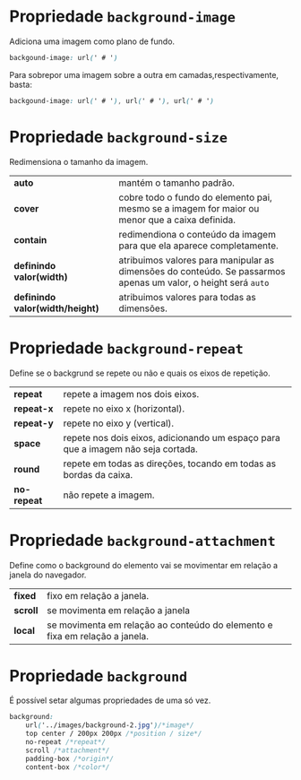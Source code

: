 # Propriedade `background-image`
Adiciona uma imagem como plano de fundo.

````css
backgound-image: url(' # ')
````
Para sobrepor uma imagem sobre a outra em camadas,respectivamente, basta:
````css
backgound-image: url(' # '), url(' # '), url(' # ')
````

# Propriedade `background-size`
Redimensiona o tamanho da imagem.

| | |
|---|---|
|**auto**|mantém o tamanho padrão.|
|**cover**|cobre todo o fundo do elemento pai, mesmo se a imagem for maior ou menor que a caixa definida.|
|**contain**|redimendiona o conteúdo da imagem para que ela aparece completamente.|
|**definindo valor(width)**|atribuimos valores para manipular as dimensões do conteúdo. Se passarmos apenas um valor, o height será `auto`|
|**definindo valor(width/height)**|atribuimos valores para todas as dimensões.|

# Propriedade `background-repeat`
Define se o backgrund se repete ou não e quais os eixos de repetição.

|||
|---|---|
|**repeat**|repete a imagem nos dois eixos.|
|**repeat-x**|repete no eixo x (horizontal).|
|**repeat-y**|repete no eixo y (vertical).|
|**space**|repete nos dois eixos, adicionando um espaço para que a imagem não seja cortada.|
|**round**|repete em todas as direções, tocando em todas as bordas da caixa.|
|**no-repeat**|não repete a imagem.|

# Propriedade `background-attachment`
Define como o background do elemento vai se movimentar em relação a janela do navegador.

|||
|---|---|
|**fixed**|fixo em relação a janela.|
|**scroll**|se movimenta em relação a janela|
|**local**|se movimenta em relação ao conteúdo do elemento e fixa em relação a janela.|

# Propriedade `background`
É possível setar algumas propriedades de uma só vez. 
````css
background:
    url('../images/background-2.jpg')/*image*/
    top center / 200px 200px /*position / size*/
    no-repeat /*repeat*/
    scroll /*attachment*/
    padding-box /*origin*/
    content-box /*color*/
````